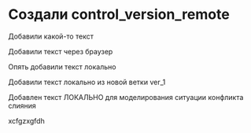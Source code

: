 ﻿# Создали control_version_remote

Добавили какой-то текст 

Добавили текст через браузер

Опять добавили текст локально

Добавили текст локально из новой ветки ver_1

Добавлен текст ЛОКАЛЬНО для моделирования ситуации конфликта слияния


xcfgzxgfdh
